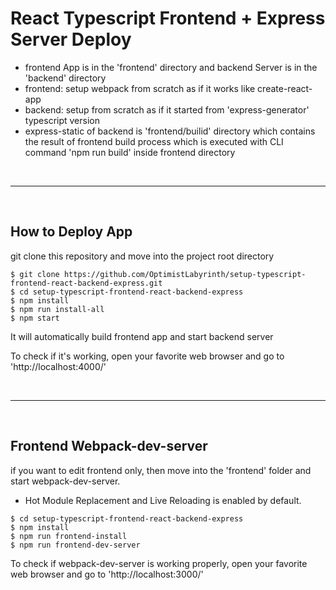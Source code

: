 # React Typescript Frontend + Express Server Deploy

- frontend App is in the 'frontend' directory and backend Server is in the 'backend' directory
- frontend: setup webpack from scratch as if it works like create-react-app
- backend: setup from scratch as if it started from 'express-generator' typescript version
- express-static of backend is 'frontend/builid' directory which contains the result of frontend build process which is executed with CLI command 'npm run build' inside frontend directory

<br />

***

<br />

## How to Deploy App

git clone this repository and move into the project root directory

```shell
$ git clone https://github.com/OptimistLabyrinth/setup-typescript-frontend-react-backend-express.git
$ cd setup-typescript-frontend-react-backend-express
$ npm install
$ npm run install-all
$ npm start
```

It will automatically build frontend app and start backend server

To check if it's working, open your favorite web browser and go to 'http://localhost:4000/'

<br />

***

<br />

## Frontend Webpack-dev-server

if you want to edit frontend only, then move into the 'frontend' folder and start webpack-dev-server.

- Hot Module Replacement and Live Reloading is enabled by default.

```shell
$ cd setup-typescript-frontend-react-backend-express
$ npm install
$ npm run frontend-install
$ npm run frontend-dev-server
```

To check if webpack-dev-server is working properly, open your favorite web browser and go to 'http://localhost:3000/'

